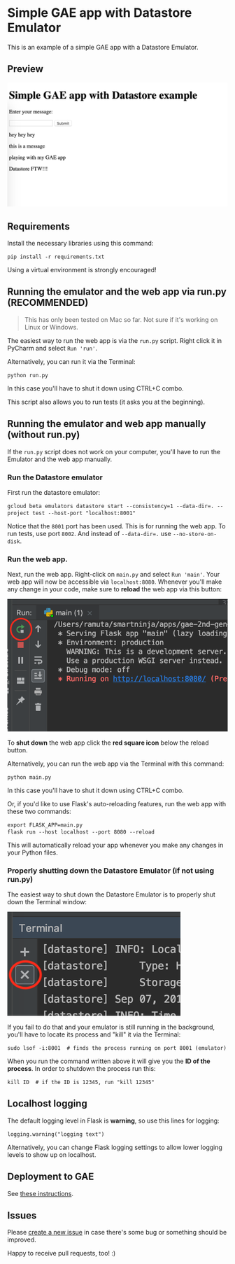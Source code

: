 # Simple GAE app with Datastore Emulator

This is an example of a simple GAE app with a Datastore Emulator.

## Preview

![](static/img/preview.png)

## Requirements

Install the necessary libraries using this command:

    pip install -r requirements.txt

Using a virtual environment is strongly encouraged!

## Running the emulator and the web app via run.py (RECOMMENDED)

> This has only been tested on Mac so far. Not sure if it's working on Linux or Windows.

The easiest way to run the web app is via the `run.py` script. Right click it in PyCharm and select `Run 'run'`.

Alternatively, you can run it via the Terminal:

    python run.py

In this case you'll have to shut it down using CTRL+C combo.

This script also allows you to run tests (it asks you at the beginning).

## Running the emulator and web app manually (without run.py)

If the `run.py` script does not work on your computer, you'll have to run the Emulator and the web app manually.

### Run the Datastore emulator

First run the datastore emulator:

    gcloud beta emulators datastore start --consistency=1 --data-dir=. --project test --host-port "localhost:8001"

Notice that the `8001` port has been used. This is for running the web app. To run tests, use port `8002`. And instead 
of `--data-dir=.` use `--no-store-on-disk`.

### Run the web app.

Next, run the web app. Right-click on `main.py` and select `Run 'main'`. Your web app will now be accessible via `localhost:8080`. Whenever 
you'll make any change in your code, make sure to **reload** the web app via this button:

![](static/img/reload-web-app.png)

To **shut down** the web app click the **red square icon** below the reload button.

Alternatively, you can run the web app via the Terminal with this command:

    python main.py

In this case you'll have to shut it down using CTRL+C combo.

Or, if you'd like to use Flask's auto-reloading features, run the web app with these two commands:

    export FLASK_APP=main.py
    flask run --host localhost --port 8080 --reload

This will automatically reload your app whenever you make any changes in your Python files.

### Properly shutting down the Datastore Emulator (if not using run.py)

The easiest way to shut down the Datastore Emulator is to properly shut down the Terminal window:

![](static/img/stop-emulator.png)

If you fail to do that and your emulator is still running in the background, you'll have to locate its process and 
"kill" it via the Terminal:
    
    sudo lsof -i:8001  # finds the process running on port 8001 (emulator)
    
When you run the command written above it will give you the **ID of the process**. In order to shutdown the process run 
this:

    kill ID  # if the ID is 12345, run "kill 12345"

## Localhost logging

The default logging level in Flask is **warning**, so use this lines for logging:

    logging.warning("logging text")

Alternatively, you can change Flask logging settings to allow lower logging levels to show up on localhost.

## Deployment to GAE

See [these instructions](https://github.com/smartninja/gae-2nd-gen-examples#deployment-to-google-app-engine).

## Issues

Please [create a new issue](https://github.com/smartninja/gae-2nd-gen-examples/issues/new) in case there's some bug or 
something should be improved.

Happy to receive pull requests, too! :)
